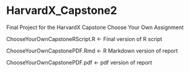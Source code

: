 # HarvardX_Capstone2
Final Project for the HarvardX Capstone Choose Your Own Assignment

ChooseYourOwnCapstoneRScript.R <- Final version of R script

ChooseYourOwnCapstonePDF.Rmd <- R Markdown version of report

ChooseYourOwnCapstonePDF.pdf <- pdf version of report
